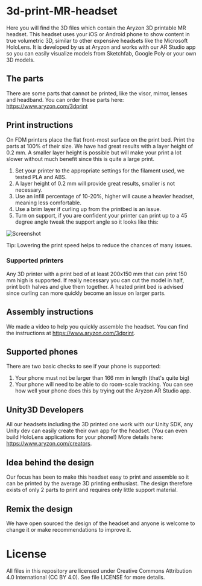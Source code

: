 # 3d-print-MR-headset
Here you will find the 3D files which contain the Aryzon 3D printable MR headset. This headset uses your iOS or Android phone to show content in true volumetric 3D, similar to other expensive headsets like the Microsoft HoloLens. It is developed by us at Aryzon and works with our AR Studio app so you can easily visualize models from Sketchfab, Google Poly or your own 3D models.

## The parts
There are some parts that cannot be printed, like the visor, mirror, lenses and headband. You can order these parts here: https://www.aryzon.com/3dprint

## Print instructions
On FDM printers place the flat front-most surface on the print bed. Print the parts at 100% of their size. We have had great results with a layer height of 0.2 mm. A smaller layer height is possible but will make your print a lot slower without much benefit since this is quite a large print.

1) Set your printer to the appropriate settings for the filament used, we tested PLA and ABS.
2) A layer height of 0.2 mm will provide great results, smaller is not necessary.
3) Use an infill percentage of 10-20%, higher will cause a heavier headset, meaning less comfortable.
4) Use a brim layer if curling up from the printbed is an issue.
5) Turn on support, if you are confident your printer can print up to a 45 degree angle tweak the support angle so it looks like this:

![Screenshot](Docs/SupportAngle.jpg)

Tip: Lowering the print speed helps to reduce the chances of many issues.

### Supported printers
Any 3D printer with a print bed of at least 200x150 mm that can print 150 mm high is supported.
If really necessary you can cut the model in half, print both halves and glue them together. A heated print bed is advised since curling can more quickly become an issue on larger parts.

## Assembly instructions
We made a video to help you quickly assemble the headset. You can find the instructions at https://www.aryzon.com/3dprint.

## Supported phones
There are two basic checks to see if your phone is supported:
1) Your phone must not be larger than 166 mm in length (that's quite big)
2) Your phone will need to be able to do room-scale tracking. You can see how well your phone does this by trying out the Aryzon AR Studio app.

## Unity3D Developers
All our headsets including the 3D printed one work with our Unity SDK, any Unity dev can easily create their own app for the headset. (You can even build HoloLens applications for your phone!) More details here: https://www.aryzon.com/creators.

## Idea behind the design
Our focus has been to make this headset easy to print and assemble so it can be printed by the average 3D printing enthusiast. The design therefore exists of only 2 parts to print and requires only little support material.

## Remix the design
We have open sourced the design of the headset and anyone is welcome to change it or make recommendations to improve it.

# License
All files in this repository are licensed under Creative Commons Attribution 4.0 International (CC BY 4.0). See file LICENSE for more details.
